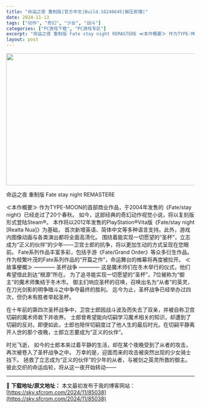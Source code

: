 ```yaml
---
title: "命运之夜 重制版|官方中文|Build.16246645|解压即撸|"
date: 2024-11-13
tags: ["动作", "奇幻", "少女", "战斗"]
categories: ["PC游戏下载", "PC游戏专区"]
excerpt: "命运之夜 重制版 Fate stay night REMASTERE ≪本作概要≫ 作为TYPE-MOON的首部商业作品，于2004年发售的《Fate/stay night》已经走过了20个春秋。 如今，这部经典的奇幻动作视觉小说，将以复刻版形式登陆Steam®。 本作将以2012年发售的PlayS&hellip;"
layout: post
---
```


<img class="aligncenter size-full wp-image-85026" src="https://sky.sfcrom.com/wp-content/uploads/2024/11/2024111309304957.webp" alt="" width="616" height="353" />

命运之夜 重制版 Fate stay night REMASTERE

≪本作概要≫
作为TYPE-MOON的首部商业作品，于2004年发售的《Fate/stay night》已经走过了20个春秋。
如今，这部经典的奇幻动作视觉小说，将以复刻版形式登陆Steam®。
本作将以2012年发售的PlayStation®Vita版《Fate/stay night [Realta Nua]》为基础，
首次新增英语、简体中文等多种语言支持。此外，游戏内图像动画与各类演出都将全面高清化。
围绕着能实现一切愿望的“圣杯”，立志成为“正义的伙伴”的少年——卫宫士郎的抗争，将以更加生动的方式呈现在您眼前。
Fate系列作品丰富多彩，包括手游《Fate/Grand Order》等众多衍生作品。作为枝繁叶茂的Fate系列作品的“开篇之作”，命运舞台的帷幕将再度被拉开。
≪故事梗概≫
———— 圣杯战争 ————
这是魔术师们在冬木举行的仪式，他们希望借此到达“根源”所在。
为了追寻能实现一切愿望的“圣杯”，7位被称为“御主”的魔术师集结于冬木市。
御主们响应圣杯的召唤，召唤出名为“从者”的英灵，在刀光剑影的明争暗斗之中争夺最终的胜利。
迄今为止，圣杯战争已经举办过四次，但仍未有胜者举起圣杯。

在十年前的第四次圣杯战争中，卫宫士郎因战斗波及而失去了双亲，并被自称卫宫切嗣的魔术师救下并收养。
士郎曾希望能向切嗣学习魔术相关的知识，却遭到了切嗣的反对。即便如此，士郎也陪伴切嗣度过了他人生的最后时光。在切嗣平静离开人世的那个夜晚，士郎立志要成为“正义的伙伴”。

时光飞逝，
如今的士郎本来过着平静的生活，却在某个夜晚受到了从者的攻击，再次被卷入了圣杯战争之中。
万幸的是，迎面而来的攻击被突然出现的少女骑士挡下。
拯救了立志成为“正义的伙伴”的少年的从者，与被剑之英灵所救的御主。
彼此交织的命运齿轮，将从这一夜开始转动——

---
📖 **下载地址/原文地址：** 本文最初发布于我的博客网站：[https://sky.sfcrom.com/2024/11/85038](https://sky.sfcrom.com/2024/11/85038)
